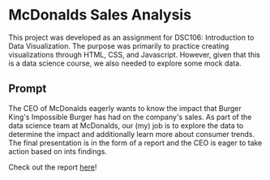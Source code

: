 # McDonalds Sales Analysis

This project was developed as an assignment for DSC106: Introduction to Data Visualization. The purpose was primarily to practice creating visualizations through HTML, CSS, and Javascript. However, given that this is a data science course, we also needed to explore some mock data.

## Prompt
The CEO of McDonalds eagerly wants to know the impact that Burger King's Impossible Burger has had on the company's sales. As part of the data science team at McDonalds, our (my) job is to explore the data to determine the impact and additionally learn more about consumer trends. The final presentation is in the form of a report and the CEO is eager to take action based on ints findings.

Check out the report [here](https://www.sanchezenrique.com/mcdonalds/)!
